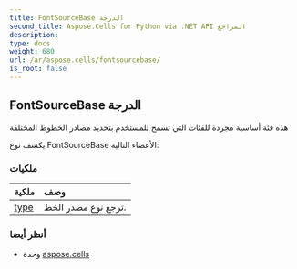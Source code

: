 ```yaml
---
title: FontSourceBase الدرجة
second_title: Aspose.Cells for Python via .NET API المراجع
description:
type: docs
weight: 680
url: /ar/aspose.cells/fontsourcebase/
is_root: false
---
```

##  FontSourceBase الدرجة
هذه فئة أساسية مجردة للفئات التي تسمح للمستخدم بتحديد مصادر الخطوط المختلفة



يكشف نوع FontSourceBase الأعضاء التالية:

###  ملكيات
| ملكية| وصف|
| :- | :- |
| [type](/cells/python-net/ar/aspose.cells/fontsourcebase/type) | ترجع نوع مصدر الخط.|



###  أنظر أيضا
* وحدة [aspose.cells](..)

